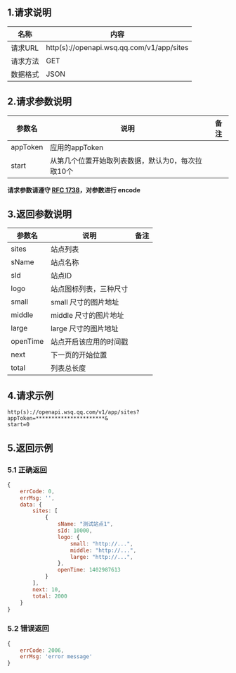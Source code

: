 ## 1.请求说明

|   名称   |                    内容                   |
| -------- | ----------------------------------------- |
| 请求URL  | http(s)://openapi.wsq.qq.com/v1/app/sites |
| 请求方法 | GET                                       |
| 数据格式 | JSON                                      |
	
## 2.请求参数说明


|  参数名  |                        说明                       | 备注 |
| -------- | ------------------------------------------------- | ---- |
| appToken | 应用的appToken                                    |      |
| start    | 从第几个位置开始取列表数据，默认为0，每次拉取10个 |      |

**请求参数请遵守 [RFC 1738](http://tools.ietf.org/html/rfc1738)，对参数进行 encode**


## 3.返回参数说明


|  参数名  |          说明          | 备注 |
| -------- | ---------------------- | ---- |
| sites    | 站点列表               |      |
| sName    | 站点名称               |      |
| sId      | 站点ID                 |      |
| logo     | 站点图标列表，三种尺寸 |      |
| small    | small 尺寸的图片地址   |      |
| middle   | middle 尺寸的图片地址  |      |
| large    | large 尺寸的图片地址   |      |
| openTime | 站点开启该应用的时间戳 |      |
| next     | 下一页的开始位置       |      |
| total    | 列表总长度             |      |

## 4.请求示例

```
http(s)://openapi.wsq.qq.com/v1/app/sites?
appToken=**********************&
start=0
```

## 5.返回示例

### 5.1 正确返回

```javascript
{
    errCode: 0,
    errMsg: '',
    data: {
        sites: [
            {
                sName: "测试站点1",
                sId: 10000,
                logo: {
                    small: "http://...",
                    middle: "http://...",
                    large: "http://...",
                },
                openTime: 1402987613
            }
        ],
        next: 10,
        total: 2000
    }
}
```

### 5.2 错误返回

```javascript
{
    errCode: 2006,
    errMsg: 'error message'
}
```